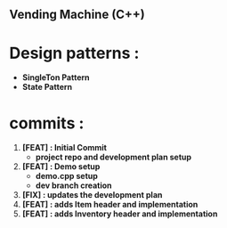 ## Vending Machine (C++)

# Design patterns :
-  **SingleTon Pattern**
-  **State Pattern**

# commits :
1. **[FEAT] : Initial Commit**
    - **project repo and development plan setup**
2. **[FEAT] : Demo setup**
    - **demo.cpp setup**
    - **dev branch creation**
3. **[FIX] : updates the development plan**
4. **[FEAT] : adds Item header and implementation**
5. **[FEAT] : adds Inventory header and implementation**